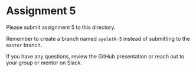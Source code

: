 # Assignment 5

Please submit assignment 5 to this directory.

Remember to create a branch named `ayeletK-5` 
instead of submitting to the `master` branch.

If you have any questions, review the GitHub presentation or reach
out to your group or mentor on Slack.
